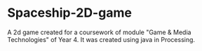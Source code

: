 # Spaceship-2D-game
A 2d game created for a coursework of module "Game &amp; Media Technologies" of Year 4. It was created using java in Processing.
